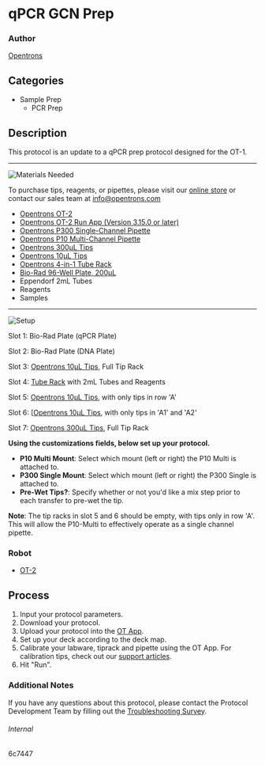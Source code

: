 # qPCR GCN Prep

### Author
[Opentrons](https://opentrons.com/)

## Categories
* Sample Prep
	* PCR Prep


## Description
This protocol is an update to a qPCR prep protocol designed for the OT-1.


---
![Materials Needed](https://s3.amazonaws.com/opentrons-protocol-library-website/custom-README-images/001-General+Headings/materials.png)

To purchase tips, reagents, or pipettes, please visit our [online store](https://shop.opentrons.com/) or contact our sales team at [info@opentrons.com](mailto:info@opentrons.com)

* [Opentrons OT-2](https://shop.opentrons.com/collections/ot-2-robot/products/ot-2)
* [Opentrons OT-2 Run App (Version 3.15.0 or later)](https://opentrons.com/ot-app/)
* [Opentrons P300 Single-Channel Pipette](https://shop.opentrons.com/collections/ot-2-pipettes)
* [Opentrons P10 Multi-Channel Pipette](https://shop.opentrons.com/collections/ot-2-pipettes)
* [Opentrons 300µL Tips](https://shop.opentrons.com/collections/opentrons-tips/products/opentrons-300ul-tips)
* [Opentrons 10µL Tips](https://shop.opentrons.com/collections/opentrons-tips/products/opentrons-10ul-tips)
* [Opentrons 4-in-1 Tube Rack](https://shop.opentrons.com/collections/racks-and-adapters/products/tube-rack-set-1)
* [Bio-Rad 96-Well Plate, 200µL](https://labware.opentrons.com/biorad_96_wellplate_200ul_pcr)
* Eppendorf 2mL Tubes
* Reagents
* Samples


---
![Setup](https://s3.amazonaws.com/opentrons-protocol-library-website/custom-README-images/001-General+Headings/Setup.png)

Slot 1: Bio-Rad Plate (qPCR Plate)

Slot 2: Bio-Rad Plate (DNA Plate)

Slot 3: [Opentrons 10µL Tips](https://shop.opentrons.com/collections/opentrons-tips/products/opentrons-10ul-tips), Full Tip Rack

Slot 4: [Tube Rack](https://shop.opentrons.com/collections/racks-and-adapters/products/tube-rack-set-1) with 2mL Tubes and Reagents

Slot 5: [Opentrons 10µL Tips](https://shop.opentrons.com/collections/opentrons-tips/products/opentrons-10ul-tips), with only tips in row 'A'

Slot 6: [[Opentrons 10µL Tips](https://shop.opentrons.com/collections/opentrons-tips/products/opentrons-10ul-tips), with only tips in 'A1' and 'A2'

Slot 7: [Opentrons 300µL Tips](https://shop.opentrons.com/collections/opentrons-tips/products/opentrons-300ul-tips), Full Tip Rack




**Using the customizations fields, below set up your protocol.**
* **P10 Multi Mount**: Select which mount (left or right) the P10 Multi is attached to.
* **P300 Single Mount**: Select which mount (left or right) the P300 Single is attached to.
* **Pre-Wet Tips?**: Specify whether or not you'd like a mix step prior to each transfer to pre-wet the tip.



**Note**: The tip racks in slot 5 and 6 should be empty, with tips only in row 'A'. This will allow the P10-Multi to effectively operate as a single channel pipette.

### Robot
* [OT-2](https://opentrons.com/ot-2)

## Process

1. Input your protocol parameters.
2. Download your protocol.
3. Upload your protocol into the [OT App](https://opentrons.com/ot-app).
4. Set up your deck according to the deck map.
5. Calibrate your labware, tiprack and pipette using the OT App. For calibration tips, check out our [support articles](https://support.opentrons.com/en/collections/1559720-guide-for-getting-started-with-the-ot-2).
6. Hit "Run".

### Additional Notes
If you have any questions about this protocol, please contact the Protocol Development Team by filling out the [Troubleshooting Survey](https://protocol-troubleshooting.paperform.co/).

###### Internal
6c7447
